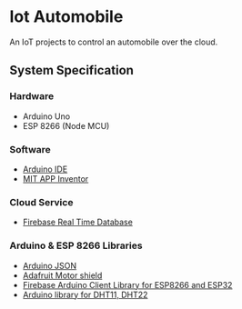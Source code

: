 # Iot Automobile

An IoT projects to control an automobile over the cloud.

## System Specification

### Hardware

- Arduino Uno
- ESP 8266 (Node MCU)

### Software

- [Arduino IDE](https://docs.arduino.cc/software/ide-v1)
- [MIT APP Inventor](https://appinventor.mit.edu/)

### Cloud Service

- [Firebase Real Time Database](https://firebase.google.com/)

### Arduino & ESP 8266 Libraries

- [Arduino JSON](https://arduinojson.org/)
- [Adafruit Motor shield](https://github.com/adafruit/Adafruit-Motor-Shield-library)
- [Firebase Arduino Client Library for ESP8266 and ESP32](https://github.com/mobizt/Firebase-ESP-Client)
- [Arduino library for DHT11, DHT22](https://github.com/adafruit/DHT-sensor-library)